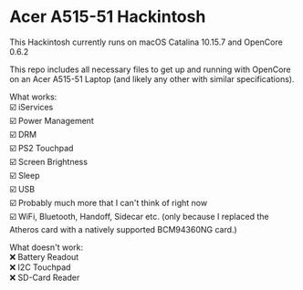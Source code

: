 # Acer A515-51 Hackintosh

This Hackintosh currently runs on macOS Catalina 10.15.7 and OpenCore 0.6.2

This repo includes all necessary files to get up and running with OpenCore on an Acer A515-51 Laptop (and likely any other with similar specifications).

What works:<br>
☑️ iServices<br>
☑️ Power Management<br>
☑️ DRM<br>
☑️ PS2 Touchpad<br>
☑️ Screen Brightness<br>
☑️ Sleep<br>
☑️ USB<br>
☑️ Probably much more that I can't think of right now<br>
☑️ WiFi, Bluetooth, Handoff, Sidecar etc. (only because I replaced the Atheros card with a natively supported BCM94360NG card.)

What doesn't work:<br>
❌ Battery Readout<br>
❌ I2C Touchpad<br>
❌ SD-Card Reader
